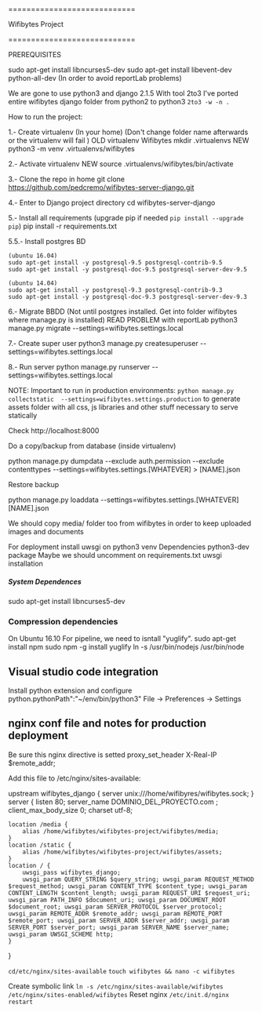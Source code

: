 ============================         
                                
 Wifibytes Project

============================

PREREQUISITES

sudo apt-get install libncurses5-dev
sudo apt-get install libevent-dev python-all-dev (In order to avoid reportLab problems)

We are gone to use python3  and django 2.1.5
With tool 2to3 I've ported entire wifibytes django folder from python2 to python3 `2to3 -w -n .`

How to run the project:

1.- Create virtualenv (In your home) (Don't change folder name afterwards or the virtualenv will fail )
    OLD virtualenv Wifibytes
    mkdir .virtualenvs 
    NEW python3 -m venv .virtualenvs/wifibytes

2.- Activate virtualenv
    NEW source .virtualenvs/wifibytes/bin/activate
    

3.- Clone the repo in home
    git clone https://github.com/pedcremo/wifibytes-server-django.git
   
4.- Enter to Django project directory
    cd wifibytes-server-django

5.- Install all requirements (upgrade pip if needed `pip install --upgrade pip`)
    pip install -r requirements.txt

5.5.- Install postgres BD
    
    (ubuntu 16.04)
    sudo apt-get install -y postgresql-9.5 postgresql-contrib-9.5 
    sudo apt-get install -y postgresql-doc-9.5 postgresql-server-dev-9.5
    
    (ubuntu 14.04)
    sudo apt-get install -y postgresql-9.3 postgresql-contrib-9.3
    sudo apt-get install -y postgresql-doc-9.3 postgresql-server-dev-9.3

6.- Migrate BBDD (Not until postgres installed. Get into folder wifibytes where manage.py is installed) READ PROBLEM with reportLab
    python3 manage.py migrate --settings=wifibytes.settings.local

7.- Create super user
    python3 manage.py createsuperuser --settings=wifibytes.settings.local

8.- Run server
    python manage.py runserver --settings=wifibytes.settings.local

NOTE: Important to run in production environments:
`python manage.py collectstatic  --settings=wifibytes.settings.production`
to generate assets folder with all css, js libraries and other stuff necessary to serve statically

Check http://localhost:8000


Do a copy/backup from database (inside virtualenv)

 python manage.py dumpdata --exclude auth.permission --exclude contenttypes --settings=wifibytes.settings.[WHATEVER] > [NAME].json


Restore backup 

 python manage.py loaddata --settings=wifibytes.settings.[WHATEVER]  [NAME].json

We should copy media/ folder too from wifibytes in order to keep uploaded images and documents


For deployment install uwsgi on python3 venv 
Dependencies python3-dev package
Maybe we should uncomment on requirements.txt uwsgi installation

##### System Dependences
sudo apt-get install libncurses5-dev

### Compression dependencies

On Ubuntu 16.10
For pipeline, we need to isntall "yuglify".
sudo apt-get install npm
sudo npm -g install yuglify
ln -s /usr/bin/nodejs /usr/bin/node 

## Visual studio code integration ##

Install python extension and configure python.pythonPath":"~/env/bin/python3"
File -> Preferences -> Settings

## nginx conf file and notes for production deployment ##
Be sure this nginx directive is setted
proxy_set_header X-Real-IP $remote_addr;


Add this file to /etc/nginx/sites-available:

upstream wifibytes_django {
    server unix:///home/wifibyres/wifibytes.sock; 
}
server {
    listen 80;
    server_name DOMINIO_DEL_PROYECTO.com ; client_max_body_size 0;
    charset utf-8;

    location /media {
        alias /home/wifibytes/wifibytes-project/wifibytes/media; 
    }
    location /static {
        alias /home/wifibytes/wifibytes-project/wifibytes/assets;   
    }
    location / {
        uwsgi_pass wifibytes_django;
        uwsgi_param QUERY_STRING $query_string; uwsgi_param REQUEST_METHOD $request_method; uwsgi_param CONTENT_TYPE $content_type; uwsgi_param CONTENT_LENGTH $content_length; uwsgi_param REQUEST_URI $request_uri; uwsgi_param PATH_INFO $document_uri; uwsgi_param DOCUMENT_ROOT $document_root; uwsgi_param SERVER_PROTOCOL $server_protocol; uwsgi_param REMOTE_ADDR $remote_addr; uwsgi_param REMOTE_PORT $remote_port; uwsgi_param SERVER_ADDR $server_addr; uwsgi_param SERVER_PORT $server_port; uwsgi_param SERVER_NAME $server_name; uwsgi_param UWSGI_SCHEME http;
    }   
}

 `cd/etc/nginx/sites-available`
 `touch wifibytes && nano -c wifibytes`

 Create symbolic link 
 `ln -s /etc/nginx/sites-available/wifibytes /etc/nginx/sites-enabled/wifibytes`
 Reset nginx
`/etc/init.d/nginx restart`
